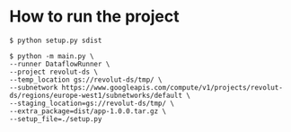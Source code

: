 # How to run the project 
```shell script
$ python setup.py sdist
```
```shell script
$ python -m main.py \
--runner DataflowRunner \
--project revolut-ds \
--temp_location gs://revolut-ds/tmp/ \
--subnetwork https://www.googleapis.com/compute/v1/projects/revolut-ds/regions/europe-west1/subnetworks/default \
--staging_location=gs://revolut-ds/tmp/ \
--extra_package=dist/app-1.0.0.tar.gz \
--setup_file=./setup.py
```